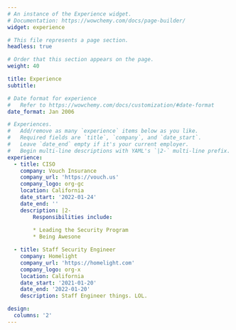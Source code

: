 ```yaml
---
# An instance of the Experience widget.
# Documentation: https://wowchemy.com/docs/page-builder/
widget: experience

# This file represents a page section.
headless: true

# Order that this section appears on the page.
weight: 40

title: Experience
subtitle:

# Date format for experience
#   Refer to https://wowchemy.com/docs/customization/#date-format
date_format: Jan 2006

# Experiences.
#   Add/remove as many `experience` items below as you like.
#   Required fields are `title`, `company`, and `date_start`.
#   Leave `date_end` empty if it's your current employer.
#   Begin multi-line descriptions with YAML's `|2-` multi-line prefix.
experience:
  - title: CISO
    company: Vouch Insurance
    company_url: 'https://vouch.us'
    company_logo: org-gc
    location: California
    date_start: '2022-01-24'
    date_end: ''
    description: |2-
        Responsibilities include:
        
        * Leading the Security Program
        * Being Awesone

  - title: Staff Security Engineer
    company: Homelight
    company_url: 'https://homelight.com'
    company_logo: org-x
    location: California
    date_start: '2021-01-20'
    date_end: '2022-01-20'
    description: Staff Engineer things. LOL.

design:
  columns: '2'
---
```


